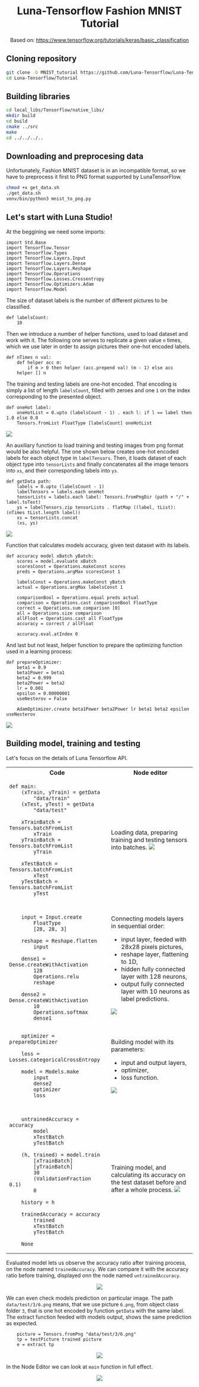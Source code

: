 <center>

# Luna-Tensorflow Fashion MNIST Tutorial 

Based on: https://www.tensorflow.org/tutorials/keras/basic_classification

</center>

## Cloning repository

```bash
git clone -b MNIST_tutorial https://github.com/Luna-Tensorflow/Luna-Tensorflow.git
cd Luna-Tensorflow/Tutorial
```

## Building libraries
```bash
cd local_libs/Tensorflow/native_libs/
mkdir build
cd build
cmake ../src
make
cd ../../../..
```

## Downloading and preprocesing data
Unfortunately, Fashion MNIST dataset is in an incompatible format, so we have to preprocess it first to PNG format supported by LunaTensorFlow.

```bash
chmod +x get_data.sh
./get_data.sh
venv/bin/python3 mnist_to_png.py
```

## Let's start with Luna Studio!

At the beggining we need some imports:

```
import Std.Base
import Tensorflow.Tensor
import Tensorflow.Types
import Tensorflow.Layers.Input
import Tensorflow.Layers.Dense
import Tensorflow.Layers.Reshape
import Tensorflow.Operations
import Tensorflow.Losses.Crossentropy
import Tensorflow.Optimizers.Adam
import Tensorflow.Model
```

The size of dataset labels is the number of different pictures to be classified.

```
def labelsCount:
    10
```

Then we introduce a number of helper functions, used to load dataset and work with it. The following one serves to replicate a given value `n` times, which we use later in order to assign pictures their one-hot encoded labels.

```
def nTimes n val:
    def helper acc m:
        if m > 0 then helper (acc.prepend val) (m - 1) else acc
    helper [] n
```

The training and testing labels are one-hot encoded. That encoding is simply a list of length `labelsCount`, filled with zeroes and one `1` on the index corresponding to the presented object.

```
def oneHot label:
    oneHotList = 0.upto (labelsCount - 1) . each l: if l == label then 1.0 else 0.0
    Tensors.fromList FloatType [labelsCount] oneHotList
```

![](Screenshots/oneHot/oneHot.png)

An auxiliary function to load training and testing images from png format would be also helpful. The one shown below creates one-hot encoded labels for each object type in `labelTensors`. Then, it loads dataset of each object type into `tensorLists` and finally concatenates all the image tensors into `xs`, and their corresponding labels into `ys`.

```
def getData path:
    labels = 0.upto (labelsCount - 1)
    labelTensors = labels.each oneHot
    tensorLists = labels.each label: Tensors.fromPngDir (path + "/" + label.toText)
    ys = labelTensors.zip tensorLists . flatMap ((label, tList): (nTimes tList.length label))
    xs = tensorLists.concat
    (xs, ys)

```
![](Screenshots/getData/getData.png)

Function that calculates models accuracy, given test dataset with its labels.

```
def accuracy model xBatch yBatch:
    scores = model.evaluate xBatch
    scoresConst = Operations.makeConst scores
    preds = Operations.argMax scoresConst 1

    labelsConst = Operations.makeConst yBatch
    actual = Operations.argMax labelsConst 1

    comparisonBool = Operations.equal preds actual
    comparison = Operations.cast comparisonBool FloatType
    correct = Operations.sum comparison [0]
    all = Operations.size comparison
    allFloat = Operations.cast all FloatType
    accuracy = correct / allFloat

    accuracy.eval.atIndex 0
```

And last but not least, helper function to prepare the optimizing function used in a learning process:

```
def prepareOptimizer:
    beta1 = 0.9
    beta1Power = beta1
    beta2 = 0.999
    beta2Power = beta2
    lr = 0.001
    epsilon = 0.00000001
    useNesterov = False

    AdamOptimizer.create beta1Power beta2Power lr beta1 beta2 epsilon useNesterov
```

![](Screenshots/prepareOptimizer/prepareOptimizer.png)

## Building model, training and testing

Let's focus on the details of Luna Tensorflow API.

<table>

<tr><th> Code </th><th> Node editor </th></tr>

<tr><td>

```
def main:
    (xTrain, yTrain) = getData 
        "data/train"
    (xTest, yTest) = getData 
        "data/test"

    xTrainBatch = Tensors.batchFromList
        xTrain
    yTrainBatch = Tensors.batchFromList 
        yTrain

    xTestBatch = Tensors.batchFromList 
        xTest
    yTestBatch = Tensors.batchFromList 
        yTest

```
</td><td>

Loading data, preparing training and testing tensors into batches.
![](Screenshots/main/loadData.png)

</td></tr> 

<tr><td>

```

    input = Input.create 
        FloatType 
        [28, 28, 3]

    reshape = Reshape.flatten 
        input

    dense1 = Dense.createWithActivation 
        128 
        Operations.relu 
        reshape

    dense2 = Dense.createWithActivation 
        10 
        Operations.softmax 
        dense1

```
</td><td>

Connecting models layers in sequential order:
<ul>
<li> input layer, feeded with 28x28 pixels pictures, </li>
<li> reshape layer, flattening to 1D, </li>
<li> hidden fully connected layer with 128 neurons, </li>
<li> output fully connected layer with 10 neurons as label predictions. </li>
</ul>

![](Screenshots/main/layers.png)

</td></tr> 

<tr><td>

```
    optimizer = prepareOptimizer

    loss = Losses.categoricalCrossEntropy

    model = Models.make 
        input 
        dense2 
        optimizer 
        loss

```
</td><td>

Building model with its parameters: 
<ul>
<li> input and output layers, </li>
<li> optimizer, </li>
<li> loss function. </li>
</ul>

![](Screenshots/main/model.png)

</td></tr> 

<tr><td>

```

    untrainedAccuracy = accuracy 
        model 
        xTestBatch 
        yTestBatch

    (h, trained) = model.train 
        [xTrainBatch] 
        [yTrainBatch] 
        30 
        (ValidationFraction 0.1) 
        0

    history = h

    trainedAccuracy = accuracy 
        trained 
        xTestBatch 
        yTestBatch

    None
```
</td><td>

Training model, and calculating its accuracy on the test dataset before and after a whole process.
![](Screenshots/main/test.png)

</td></tr> 

</table>


Evaluated model lets us observe the accuracy ratio after training process, on the node named `trainedAccuracy`. We can compare it with the accuracy ratio before training, displayed onn the node named `untrainedAccuracy`.

<center>

![](Screenshots/main/comparision.png)

</center>

We can even check models prediction on particular image. The path `data/test/3/6.png` means, that we use picture `6.png`, from object class folder `3`, that is one hot encoded by function `getData` with the same label. The extract function feeded with models output, shows the same prediction as expected.

```
    picture = Tensors.fromPng "data/test/3/6.png"
    tp = testPicture trained picture
    e = extract tp

```

<center>

![](Screenshots/main/testPicture.png)

</center>

In the Node Editor we can look at `main` function in full effect.

<center>

![](Screenshots/main/main2.png)

</center>


